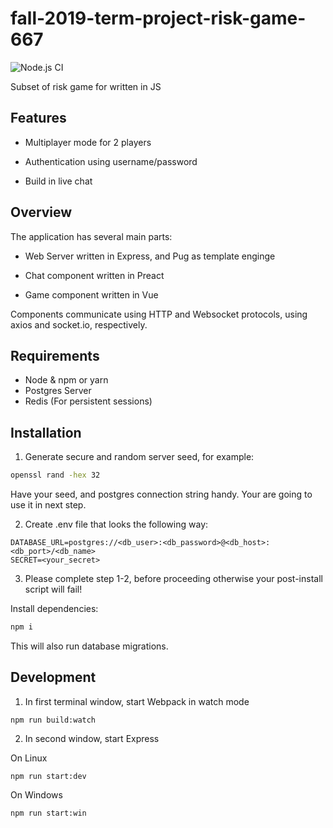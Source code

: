 # fall-2019-term-project-risk-game-667

![Node.js CI](https://github.com/sfsu-csc-667-fall-2018/fall-2019-term-project-risk-game-667/workflows/Node.js%20CI/badge.svg?branch=master)

Subset of risk game for written in JS

## Features

- Multiplayer mode for 2 players

- Authentication using username/password

- Build in live chat

## Overview

The application has several main parts:

- Web Server written in Express, and Pug as template enginge

- Chat component written in Preact

- Game component written in Vue

Components communicate using HTTP and Websocket protocols, using axios and socket.io, respectively. 

## Requirements

- Node & npm or yarn
- Postgres Server
- Redis (For persistent sessions)

## Installation

1. Generate secure and random server seed, for example: 

```bash
openssl rand -hex 32
```

Have your seed, and postgres connection string handy. Your are going to use it in next step.

2. Create .env file that looks the following way:

```
DATABASE_URL=postgres://<db_user>:<db_password>@<db_host>:<db_port>/<db_name>
SECRET=<your_secret>
```

3. Please complete step 1-2, before proceeding otherwise your post-install script will fail! 

Install dependencies:

```bash
npm i
```

This will also run database migrations.


## Development

1. In first terminal window, start Webpack in watch mode

```
npm run build:watch 
```

2. In second window, start Express 

On Linux

```
npm run start:dev 
```

On Windows

```
npm run start:win 
```


